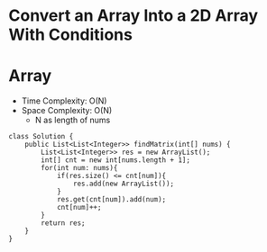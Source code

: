 # Convert an Array Into a 2D Array With Conditions

# Array

- Time Complexity: O(N)
- Space Complexity: O(N)
  - N as length of nums

```
class Solution {
    public List<List<Integer>> findMatrix(int[] nums) {
        List<List<Integer>> res = new ArrayList();
        int[] cnt = new int[nums.length + 1];
        for(int num: nums){
            if(res.size() <= cnt[num]){
                res.add(new ArrayList());
            }
            res.get(cnt[num]).add(num);
            cnt[num]++;
        }
        return res;
    }
}
```
